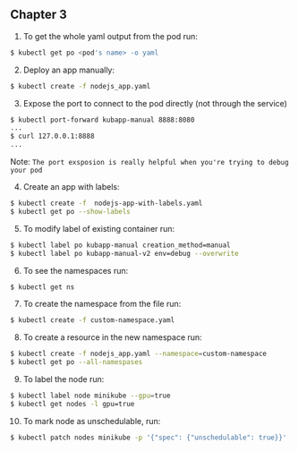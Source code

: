 ## Chapter 3

1. To get the whole yaml output from the pod run:
``` bash
$ kubectl get po <pod's name> -o yaml
```

2. Deploy an app manually:
``` bash
$ kubectl create -f nodejs_app.yaml
```

3. Expose the port to connect to the pod directly (not through the service)
``` bash
$ kubectl port-forward kubapp-manual 8888:8080
...
$ curl 127.0.0.1:8888
...
```
Note: `The port exsposion is really helpful when you're trying to debug your pod`

4. Create an app with labels:
``` bash
$ kubectl create -f  nodejs-app-with-labels.yaml
$ kubectl get po --show-labels
```

5. To modify label of existing container run:
``` bash
$ kubectl label po kubapp-manual creation_method=manual
$ kubectl label po kubapp-manual-v2 env=debug --overwrite
```

6. To see the namespaces run:
``` bash
$ kubectl get ns
```

7. To create the namespace from the file run:
``` bash
$ kubectl create -f custom-namespace.yaml
```

8. To create a resource in the new namespace run:
``` bash
$ kubectl create -f nodejs_app.yaml --namespace=custom-namespace
$ kubectl get po --all-namespases
```

9. To label the node run:
``` bash
$ kubectl label node minikube --gpu=true
$ kubectl get nodes -l gpu=true
```

10. To mark node as unschedulable, run:
``` bash
$ kubectl patch nodes minikube -p '{"spec": {"unschedulable": true}}'
```
